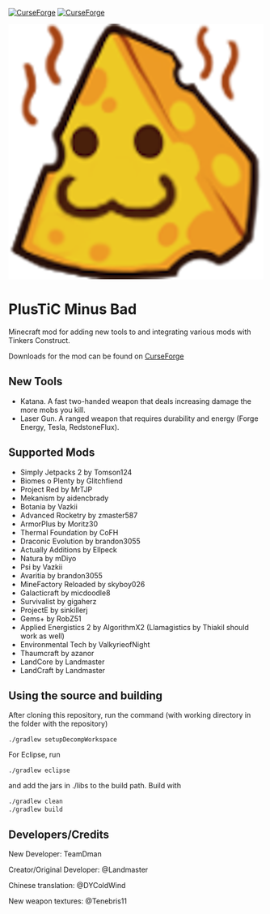 [![CurseForge](http://cf.way2muchnoise.eu/376903.svg)](https://www.curseforge.com/minecraft/mc-mods/plusticminusbad)
[![CurseForge](http://cf.way2muchnoise.eu/versions/376903.svg)](https://www.curseforge.com/minecraft/mc-mods/plusticminusbad)

![PlusTiC Minus Bad Logo](https://raw.githubusercontent.com/TeamDman/PlusTiC/1.12/src/main/resources/assets/plustic/logo.png "PlusTiC Minus Bad Logo")

# PlusTiC Minus Bad
Minecraft mod for adding new tools to and integrating various mods with Tinkers Construct.

Downloads for the mod can be found on [CurseForge](https://www.curseforge.com/minecraft/mc-mods/plusticminusbad "CurseForge - PlusTic Minus Bad")

## New Tools
- Katana. A fast two-handed weapon that deals increasing damage the more mobs you kill.
- Laser Gun. A ranged weapon that requires durability and energy (Forge Energy, Tesla, RedstoneFlux).

## Supported Mods
- Simply Jetpacks 2 by Tomson124
- Biomes o Plenty by Glitchfiend
- Project Red by MrTJP
- Mekanism by aidencbrady
- Botania by Vazkii
- Advanced Rocketry by zmaster587
- ArmorPlus by Moritz30
- Thermal Foundation by CoFH
- Draconic Evolution by brandon3055
- Actually Additions by Ellpeck
- Natura by mDiyo
- Psi by Vazkii
- Avaritia by brandon3055
- MineFactory Reloaded by skyboy026
- Galacticraft by micdoodle8
- Survivalist by gigaherz
- ProjectE by sinkillerj
- Gems+ by RobZ51
- Applied Energistics 2 by AlgorithmX2 (Llamagistics by Thiakil should work as well)
- Environmental Tech by ValkyrieofNight
- Thaumcraft by azanor
- LandCore by Landmaster
- LandCraft by Landmaster

## Using the source and building
After cloning this repository, run the command (with working directory in the folder with the repository)
```
./gradlew setupDecompWorkspace
```
For Eclipse, run
```
./gradlew eclipse
```
and add the jars in ./libs to the build path.
Build with
```
./gradlew clean
./gradlew build
```

## Developers/Credits

New Developer: TeamDman

Creator/Original Developer: @Landmaster

Chinese translation: @DYColdWind

New weapon textures: @Tenebris11

